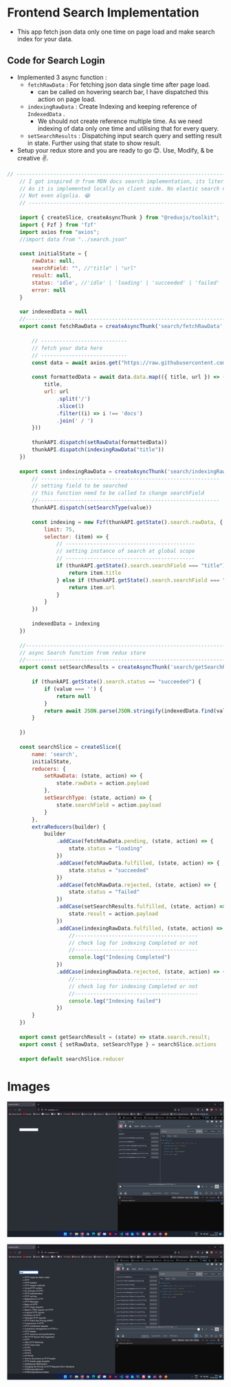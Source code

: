# **Frontend Search Implementation**

- This app fetch json data only one time on page load and make search index for your data.

## **Code for Search Login**

- Implemented 3 async function :
    - `fetchRawData`  : For fetching json data single time after page load.
        - can be called on hovering search bar, I have dispatched this action on page load.
    - `indexingRawData` : Create Indexing and keeping reference of `IndexedData` .
        - We should not create reference multiple time. As we need indexing of data only one time and utilising that for every query.
    - `setSearchResults` : Dispatching input search query and setting result in state. Further using that state to show result.
- Setup your redux store and you are ready to go 😊. Use, Modify, & be creative ✌️.

```jsx
// -------------------------------------------------------------------------------
    // I got inspired 🤓 from MDN docs search implementation, its literally unique ❤️,
    // As it is implemented locally on client side. No elastic search nothing.
    // Not even algolia. 😂
    // -------------------------------------------------------------------------------

    import { createSlice, createAsyncThunk } from "@reduxjs/toolkit";
    import { Fzf } from 'fzf'
    import axios from "axios";
    //import data from "../search.json"

    const initialState = {
        rawData: null,
        searchField: "", //"title" | "url"
        result: null,
        status: 'idle', //'idle' | 'loading' | 'succeeded' | 'failed'
        error: null
    }

    var indexedData = null
    //------------------------------------------------------------------------------
    export const fetchRawData = createAsyncThunk('search/fetchRawData', async (_, thunkAPI) => {

        // ----------------------------
        // fetch your data here
        // ----------------------------
        const data = await axios.get("https://raw.githubusercontent.com/akash-aman/json/main/search.json");

        const formattedData = await data.data.map(({ title, url }) => ({
            title,
            url: url
                .split('/')
                .slice(1)
                .filter((i) => i !== 'docs')
                .join(' / ')
        }))

        thunkAPI.dispatch(setRawData(formattedData))
        thunkAPI.dispatch(indexingRawData("title"))
    })

    export const indexingRawData = createAsyncThunk('search/indexingRawData', async (value, thunkAPI) => {
        // ----------------------------------------------------------
        // setting field to be searched
        // this function need to be called to change searchField
        //-----------------------------------------------------------
        thunkAPI.dispatch(setSearchType(value))

        const indexing = new Fzf(thunkAPI.getState().search.rawData, {
            limit: 75,
            selector: (item) => {
                // ------------------------------------------
                // setting instance of search at global scope
                // ------------------------------------------
                if (thunkAPI.getState().search.searchField === "title") {
                    return item.title
                } else if (thunkAPI.getState().search.searchField === "url") {
                    return item.url
                }
            }
        })

        indexedData = indexing
    })

    //------------------------------------------------------------------------------
    // async Search function from redux store
    //------------------------------------------------------------------------------
    export const setSearchResults = createAsyncThunk('search/getSearchResults', async (value, thunkAPI) => {

        if (thunkAPI.getState().search.status == "succeeded") {
            if (value === '') {
                return null
            }
            return await JSON.parse(JSON.stringify(indexedData.find(value)))
        }

    })

    const searchSlice = createSlice({
        name: 'search',
        initialState,
        reducers: {
            setRawData: (state, action) => {
                state.rawData = action.payload
            },
            setSearchType: (state, action) => {
                state.searchField = action.payload
            }
        },
        extraReducers(builder) {
            builder
                .addCase(fetchRawData.pending, (state, action) => {
                    state.status = "loading"
                })
                .addCase(fetchRawData.fulfilled, (state, action) => {
                    state.status = "succeeded"
                })
                .addCase(fetchRawData.rejected, (state, action) => {
                    state.status = "failed"
                })
                .addCase(setSearchResults.fulfilled, (state, action) => {
                    state.result = action.payload
                })
                .addCase(indexingRawData.fulfilled, (state, action) => {
                    //----------------------------------------
                    // check log for indexing Completed or not
                    //----------------------------------------
                    console.log("Indexing Completed")
                })
                .addCase(indexingRawData.rejected, (state, action) => {
                    //----------------------------------------
                    // check log for indexing Completed or not
                    //----------------------------------------
                    console.log("Indexing failed")
                })
        }
    })

    export const getSearchResult = (state) => state.search.result;
    export const { setRawData, setSearchType } = searchSlice.actions

    export default searchSlice.reducer
```

# Images

![Untitled](https://raw.githubusercontent.com/akash-aman/frontend_search/main/images/search_1.png)

![Untitled](https://raw.githubusercontent.com/akash-aman/frontend_search/main/images/search_2.png)